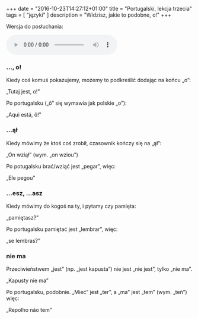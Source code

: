 +++
date = "2016-10-23T14:27:12+01:00"
title = "Portugalski, lekcja trzecia"
tags = [ "języki" ]
description = "Widzisz, jakie to podobne, o!"
+++

Wersja do posłuchania:

<audio controls>
  <source src="/2016/10/portugalski-lekcja-trzecia/portugalski-lekcja-trzecia.mp3" type="audio/mpeg">
  [portugalski-lekcja-trzecia.mp3](/2016/10/portugalski-lekcja-trzecia/portugalski-lekcja-trzecia.mp3)
</audio>

### …, o!

Kiedy coś komuś pokazujemy, możemy to podkreślić dodając na końcu „o”:

„Tutaj jest, o!”

Po portugalsku („ô” się wymawia jak polskie „o”):

„Aqui está, ô!”

<!--more-->

### …ął

Kiedy mówimy że ktoś coś zrobił, czasownik kończy się na „ął”:

„On wziął” (wym. „on wziou”)

Po potugalsku brać/wziąć jest „pegar”, więc:

„Ele pegou”

### …esz, …asz

Kiedy mówimy do kogoś na ty, i pytamy czy pamięta:

„pamiętasz?”

Po portugalsku pamiętać jest „lembrar”, więc:

„se lembras?”

### nie ma

Przeciwieństwem „jest” (np. „jest kapusta”) nie jest „nie jest”, tylko „nie ma”.

„Kapusty nie ma”

Po portugalsku, podobnie. „Mieć” jest „ter”, a „ma” jest „tem” (wym. „teń”) więc:

„Repolho não tem”
